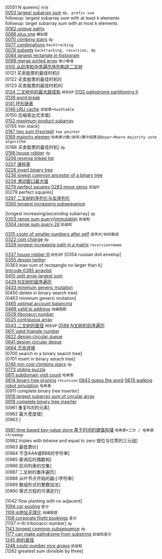 
[0051 N queens]  ``分治``  
[0053 largest subarray sum](https://github.com/corykingsf/hack-interview-handbook/blob/main/%E5%89%8D%E7%BC%80%E5%92%8C_%E5%B7%AE%E5%88%86/lc.53.maximum_subarray.md) ``dp, prefix sum``  
followup: largest subarray sum with at least k elements  
followup: larget subarray sum with at most k elements  
[0062 unique paths](https://github.com/corykingsf/hack-interview-handbook/blob/main/%E5%8A%A8%E6%80%81%E8%A7%84%E5%88%92/lc62.unique_paths.md)  
[0066 plus one](https://github.com/corykingsf/hack-interview-handbook/blob/main/array/lc66.plus_one.md) ``模拟题``  
[0070 climbing stairs](https://github.com/corykingsf/hack-interview-handbook/blob/main/%E5%8A%A8%E6%80%81%E8%A7%84%E5%88%92/lc70.climbing_stairs.md) ``dp``  
[0077 combinations](https://github.com/corykingsf/hack-interview-handbook/blob/main/%E5%9B%9E%E6%BA%AF/lc77.combine.md) ``backtracking``  
[0078 subsets](https://github.com/corykingsf/hack-interview-handbook/blob/main/%E5%88%86%E6%B2%BB/lc78.subsets.md) ``backtracking, recursion, dp``  
[0084 largest rectangle in histogram](https://github.com/corykingsf/hack-interview-handbook/blob/main/%E5%8D%95%E8%B0%83%E6%A0%88/lc.84.largest_rectangle_in_histogram.md)  
[0088 merge sorted array](https://github.com/corykingsf/hack-interview-handbook/blob/main/array/lc88.merge_sorted_array.md)  ``谁小移谁``  
[0105 从前序和中序遍历序列构造二叉树](https://github.com/corykingsf/hack-interview-handbook/blob/main/%E6%A0%91/lc105.%E4%BB%8E%E5%89%8D%E5%BA%8F%E4%B8%8E%E4%B8%AD%E5%BA%8F%E9%81%8D%E5%8E%86%E5%BA%8F%E5%88%97%E6%9E%84%E9%80%A0%E4%BA%8C%E5%8F%89%E6%A0%91.md)  
[0121 买卖股票的最佳时机I]  
[0122 买卖股票的最佳时机II]  
[0123 买卖股票的最佳时机III]  
[0124 二叉树中的最大路径和]() ``树形DP``
[0132 palindrome partitioning II](https://github.com/corykingsf/hack-interview-handbook/blob/main/%E5%8A%A8%E6%80%81%E8%A7%84%E5%88%92/lc132.palindrome_partitioning_II.md)  
[0139 word break](https://github.com/corykingsf/hack-interview-handbook/blob/main/%E5%8A%A8%E6%80%81%E8%A7%84%E5%88%92/lc139.word_break.md)  
[0141 环形链表](https://github.com/corykingsf/hack-interview-handbook/blob/main/%E9%93%BE%E8%A1%A8/141.%E7%8E%AF%E5%BD%A2%E9%93%BE%E8%A1%A8.md)  
[0146 LRU cache](https://github.com/corykingsf/hack-interview-handbook/blob/master/hybrid_data_structure/lc146.LRU%E6%A8%A1%E6%9D%BF.md)  ``双链表+hashtable``  
[0150 后缀表达式求值]  
[0152 maximum product subarray](https://github.com/corykingsf/hack-interview-handbook/blob/main/%E5%8A%A8%E6%80%81%E8%A7%84%E5%88%92/lc152.largest_subarray_product_in_a_double_array.md)  
[0155 min stack]  
[0167 two sum II(sorted)](https://github.com/corykingsf/hack-interview-handbook/blob/main/%E5%8F%8C%E6%8C%87%E9%92%88/lc.167.two_sum_II.md)  ``two pointer``  
[0169 majority elemen](https://github.com/corykingsf/hack-interview-handbook/blob/main/%E5%93%88%E5%B8%8C%E8%A1%A8/lc169.majority_element.md)  ``哈希表计数/排序/摩尔投票法Boyer–Moore majority vote algorithm``  
[0188 买卖股票的最佳时机]  ``dp``  
[0198 house robber](https://github.com/corykingsf/hack-interview-handbook/blob/main/%E5%8A%A8%E6%80%81%E8%A7%84%E5%88%92/lc198.house_robber.md)  ``dp``  
[0206 reverse linked list](https://github.com/corykingsf/hack-interview-handbook/blob/main/%E9%93%BE%E8%A1%A8/206.reverse_linked_list.md)  
[0207 课程表](https://github.com/corykingsf/hack-interview-handbook/blob/main/%E5%9B%BE/lc207.%E8%AF%BE%E7%A8%8B%E8%A1%A8.md)  
[0226 invert binary tree](https://github.com/corykingsf/hack-interview-handbook/blob/main/%E6%A0%91/lc226.invert_binary_tree.md)  
[0236 lowest common ancestor of a binary tree](https://github.com/corykingsf/hack-interview-handbook/blob/main/%E6%A0%91/236.lca.md)  
[0239 滑动窗口最大值](https://github.com/corykingsf/hack-interview-handbook/blob/main/%E5%8D%95%E8%B0%83%E9%98%9F%E5%88%97/lc.239.%E6%BB%91%E5%8A%A8%E7%AA%97%E5%8F%A3%E6%9C%80%E5%A4%A7%E5%80%BC.md)  
[0279 perfect squares](https://github.com/corykingsf/hack-interview-handbook/blob/main/%E5%8A%A8%E6%80%81%E8%A7%84%E5%88%92/lc279.prefect_squares.md)
[0283 move zeros](https://github.com/corykingsf/hack-interview-handbook/blob/main/array/lc.283.move_zeroes.md)  ``双指针``  
[0279 perfect squares]  
[0297 二叉树的序列化与反序列化](https://github.com/corykingsf/hack-interview-handbook/blob/main/%E6%A0%91/lc297.%E4%BA%8C%E5%8F%89%E6%A0%91%E7%9A%84%E5%BA%8F%E5%88%97%E5%8C%96%E4%B8%8E%E5%8F%8D%E5%BA%8F%E5%88%97%E5%8C%96.md)  
[0300 longest increasing subsequence](https://github.com/corykingsf/hack-interview-handbook/blob/main/%E5%8A%A8%E6%80%81%E8%A7%84%E5%88%92/lc300.longest_increasing_subsequence.md)  

[longest increasing/ascenidng subarray]  ``dp``  
[0303 range sum query(immutable)](https://github.com/corykingsf/hack-interview-handbook/blob/main/%E5%89%8D%E7%BC%80%E5%92%8C_%E5%B7%AE%E5%88%86/lc303.range_sum_query-immutable.md)  ``前缀和``  
[0304 range sum query 2d](https://github.com/corykingsf/hack-interview-handbook/blob/main/%E5%89%8D%E7%BC%80%E5%92%8C_%E5%B7%AE%E5%88%86/lc304.range_sum_query_2d.md)  ``前缀和``  

[0315 coutn of smaller numbers after self](https://github.com/corykingsf/hack-interview-handbook/blob/main/%E7%BA%BF%E6%AE%B5%E6%A0%91_%E6%A0%91%E7%8A%B6%E6%95%B0%E7%BB%84/lc315.count_of_smaller_numbers_after_self.md)  ``逆序对/树状数组``  
[0322 coin change](https://github.com/corykingsf/hack-interview-handbook/blob/main/%E5%8A%A8%E6%80%81%E8%A7%84%E5%88%92/lc.322.coin_change.md)  ``dp``  
[0329 longest increasing path in a matrix](https://github.com/corykingsf/hack-interview-handbook/blob/main/%E5%8A%A8%E6%80%81%E8%A7%84%E5%88%92/lc329.longest_increasing_path_in_matrix.md)  ``recursion+memo``  

[0337 house robber III](https://github.com/corykingsf/hack-interview-handbook/blob/main/%E5%8A%A8%E6%80%81%E8%A7%84%E5%88%92/337.house_robber_III.md) ``树形DP``
[0354 russian doll envelop]  
[0355 design twitter](https://github.com/corykingsf/hack-interview-handbook/blob/main/%E5%A0%86/lc355.design_twitter.md)  
[0363 max sum of rectqangle no larger than k]  
[lintcode.0385 arraylist](https://github.com/corykingsf/hack-interview-handbook/blob/master/array/lintcode.385.ArrayList.md)   
[0410 split array largest sum](https://github.com/corykingsf/hack-interview-handbook/blob/main/%E5%8A%A8%E6%80%81%E8%A7%84%E5%88%92/lc410.split_array_largest_sum.md)  
[0429 N叉树的层序遍历](https://github.com/corykingsf/hack-interview-handbook/blob/main/%E6%A0%91/lc429.N%E5%8F%89%E6%A0%91%E7%9A%84%E5%B1%82%E5%BA%8F%E9%81%8D%E5%8E%86.md)  
[0433 minimum generic  mutation](https://github.com/corykingsf/hack-interview-handbook/blob/main/%E5%9B%BE/bfs/433.minimum_generic_mutation.md)  
[0450 delete in binary search tree]  
[0463 minimum generic mutation]  
[0465 optimal account balancing](https://github.com/corykingsf/hack-interview-handbook/blob/main/%E5%9B%9E%E6%BA%AF/lc465.optimal_account_balancing.md)  
[0468 valid ip address](https://github.com/corykingsf/hack-interview-handbook/blob/main/%E7%BA%AF%E7%BC%96%E7%A8%8B%E9%A2%98%E5%92%8C%E6%89%BE%E8%A7%84%E5%BE%8B%E9%A2%98/468.valid_ip_address.md)  ``纯编程题``  
[0509 fibonacci number](https://github.com/corykingsf/hack-interview-handbook/blob/main/%E5%8A%A8%E6%80%81%E8%A7%84%E5%88%92/lc509.fibonacci_number.md)  
[0525 contiguous array](https://github.com/corykingsf/hack-interview-handbook/blob/main/%E6%BB%91%E5%8A%A8%E7%AA%97%E5%8F%A3/525.contiguous%20array.md)  
[0543 二叉树的直径]() ``树形DP``
[0589 N叉树的前序遍历](https://github.com/corykingsf/hack-interview-handbook/blob/main/%E6%A0%91/lc589.n%E5%8F%89%E6%A0%91%E7%9A%84%E5%89%8D%E5%BA%8F%E9%81%8D%E5%8E%86.md)  
[0611 valid triangle number](https://github.com/corykingsf/hack-interview-handbook/blob/main/%E5%8F%8C%E6%8C%87%E9%92%88/lc611.valid_triangle_number.md)  
[0622 design circular queue](https://github.com/corykingsf/hack-interview-handbook/blob/main/%E9%98%9F%E5%88%97/622.design_circular_queue.md)  
[0641 design circular deque](https://github.com/corykingsf/hack-interview-handbook/blob/main/%E9%98%9F%E5%88%97/641.design_circular_deque.md)  
[0684 冗余连接](https://github.com/corykingsf/hack-interview-handbook/blob/main/%E5%9B%BE/lc684.%E5%86%97%E4%BD%99%E8%BF%9E%E6%8E%A5.md)  
[0700 search in a binary search tree]  
[0701 insert in binary serach tree]  
[0746 min cost climbing stairs](https://github.com/corykingsf/hack-interview-handbook/blob/main/%E5%8A%A8%E6%80%81%E8%A7%84%E5%88%92/lc746.min_cost_climbing_stairs.md)  ``dp``  
[0773 sliding puzzle](https://github.com/corykingsf/hack-interview-handbook/blob/main/%E5%9B%BE/bfs/773.sliding_puzzle.md)  
[0811 subdomain visit count](https://github.com/corykingsf/hack-interview-handbook/blob/main/%E5%93%88%E5%B8%8C%E8%A1%A8/lc811.Subdomain_visit_count.md)  ``哈希表``  
[0814 binary tree pruning](https://github.com/corykingsf/hack-interview-handbook/blob/main/%E6%A0%91/814.binary_tree_pruning.md)  ``recursion`` 
[0843 guess the word]() 
[0874 walking robot simulation](https://github.com/corykingsf/hack-interview-handbook/blob/main/%E5%93%88%E5%B8%8C%E8%A1%A8/lc874.Walking_Robot_Simulation.md)  ``哈希表``  
[0911 complete binary tree inserter]  
[0918 largest subarray sum of circular array](https://github.com/corykingsf/hack-interview-handbook/blob/main/%E5%8A%A8%E6%80%81%E8%A7%84%E5%88%92/lc918.largest_subarray_sum_of_circular_array.md)  
[0919 complete binary tree inserter](https://github.com/corykingsf/hack-interview-handbook/blob/main/%E6%A0%91/919.complete_binary_tree_inserter.md)  
[0961 重复N次的元素]  
[0962 最大宽度坡]  
[0963 ]  

[0981 time based key-value store 基于时间的键值存储](https://github.com/corykingsf/hack-interview-handbook/blob/main/%E5%93%88%E5%B8%8C%E8%A1%A8/lc981.time_based_key-value_store.md)  ``哈希表+二分 / 哈希表+treemap``  
[0982 triples with bitwise and equal to zero 按位与位零的三元组]  
[0983 最低票价]  
[0984 不含AAA或BBB的字符串]  
[0985 查询后的偶数和]  
[0986 区间列表的交集]  
[0987 二叉树的垂序遍历]  
[0988 从叶节点开始的最小字符串]  
[0989 数组形式的整数加法]  
[0990 等式方程的可满足行]  


[1042 flow planting with no adjacent]  
[1094 car pooling](https://github.com/corykingsf/hack-interview-handbook/blob/main/%E5%89%8D%E7%BC%80%E5%92%8C_%E5%B7%AE%E5%88%86/lc1094.car_pooling.md)  ``差分``  
[1108 ip地址无效化](https://github.com/corykingsf/hack-interview-handbook/blob/main/%E7%BA%AF%E7%BC%96%E7%A8%8B%E9%A2%98%E5%92%8C%E6%89%BE%E8%A7%84%E5%BE%8B%E9%A2%98/1108.ip%E5%9C%B0%E5%9D%80%E6%97%A0%E6%95%88%E5%8C%96.md) ``纯编程题``   
[1109 corporate flight bookings](https://github.com/corykingsf/hack-interview-handbook/blob/main/%E5%89%8D%E7%BC%80%E5%92%8C_%E5%B7%AE%E5%88%86/lc1109.corporate_flight_bookings.md)  ``差分``  
[1137 n-th tribonacci number]  ``dp``  
[1143 longest common subsequence](https://github.com/corykingsf/hack-interview-handbook/blob/main/%E5%8A%A8%E6%80%81%E8%A7%84%E5%88%92/lc1143.longest_increasing_subsequence.md)  ``dp``  
[1177 can make palindrome from substring](https://github.com/corykingsf/hack-interview-handbook/blob/main/%E5%89%8D%E7%BC%80%E5%92%8C_%E5%B7%AE%E5%88%86/lc1177.can_make_palindrome_from_substring.md)    ``前缀和差分``  
[1245 树的直径](https://github.com/corykingsf/hack-interview-handbook/blob/main/%E6%A0%91/lc1245.%E6%A0%91%E7%9A%84%E7%9B%B4%E5%BE%84.md)  
[1248 coutn number nice arrays](https://github.com/corykingsf/hack-interview-handbook/blob/main/%E5%89%8D%E7%BC%80%E5%92%8C_%E5%B7%AE%E5%88%86/lc1248.count_number_nice_arrays.md)  ``前缀和``  
[1262 greatest sum divisible by three]
